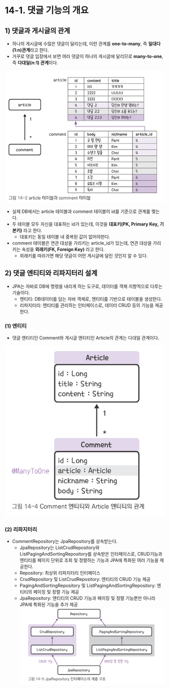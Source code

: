 # 14-1. 댓글 기능의 개요
## 1) 댓글과 게시글의 관계
- 하나의 게시글에 수많은 댓글이 달리는데, 이런 관계를 **one-to-many**, 즉 **일대다(1:n)관계**라고 한다.
- 거꾸로 댓글 입장에서 보면 여러 댓글이 하나의 게시글에 달리므로 **many-to-one**, 즉 **다대일(n:1) 관계**이다.

![article 테이블과 comment 테이블](/media/서적/코딩%20자율학습%20스프링부트3%20자바%20백엔드%20개발%20입문/Part%204.%20댓글%20CRUD%20만들기/14.%20댓글%20엔티티와%20라파지터리%20만들기/article%20테이블과%20comment%20테이블.png)
- 실제 DB에서는 article 테이블과 comment 테이블이 id를 기준으로 관계를 맺는다.
- 두 테이블 모두 자신을 대표하는 id가 있는데, 이것을 **대표키(PK, Primary Key, 기본키)** 라고 한다.
	- 대표키는 동일 테이블 내 중복된 값이 없어야한다.
- comment 테이블은 연관 대상을 가리키는 article_id가 있는데, 연관 대상을 가리키는 속성을 **외래키(FK, Foreign Key)** 라고 한다.
	- 외래키를 따라가면 해당 댓글이 어떤 게시글에 달린 것인지 알 수 있다.

## 2) 댓글 엔티티와 리파지터리 설계
- JPA는 자바로 DB에 명령을 내리게 하는 도구로, 데이터를 객체 지향적으로 다루는 기술이다.
	- 엔티티: DB데이터를 담는 자바 객체로, 엔티티를 기반으로 테이블을 생성한다.
	- 리파지터리: 엔티티를 관리하는 인터페이스로, 데이터 CRUD 등의 기능을 제공한다.

### (1) 엔티티
- 댓글 엔티티인 Comment와 게시글 엔티티인 Article의 관계는 다대일 관계이다.

![Comment 엔티티와 Article 엔티티의 관계](/media/서적/코딩%20자율학습%20스프링부트3%20자바%20백엔드%20개발%20입문/Part%204.%20댓글%20CRUD%20만들기/14.%20댓글%20엔티티와%20라파지터리%20만들기/Comment%20엔티티와%20Article%20엔티티의%20관계.png)

### (2) 리파지터리
- CommentRepository는 JpaRepository를 상속받는다.
	- JpaRepository는 ListCrudRepository와 ListPagingAndSortingRepository를 상속받은 인터페이스로, CRUD기능과 엔티티를 페이지 단위로 조회 및 정렬하는 기능과 JPA에 특화된 여러 기능을 제공한다.
	- Repository: 최상위 리파지터리 인터페이스
	- CrudRepository 및 ListCrudRepository: 엔티티의 CRUD 기능 제공
	- PagingAndSortingRepository 및 ListPagingAndSortingRepository: 엔티티의 페이징 및 정렬 기능 제공
	- JpaRepository: 엔티티의 CRUD 기능과 페이징 및 정렬 기능뿐만 아니라 JPA에 특화된 기능을 추가 제공
![JpaRepository 인터페이스의 계층 구조](/media/서적/코딩%20자율학습%20스프링부트3%20자바%20백엔드%20개발%20입문/Part%204.%20댓글%20CRUD%20만들기/14.%20댓글%20엔티티와%20라파지터리%20만들기/JpaRepository%20인터페이스의%20계층%20구조.png)